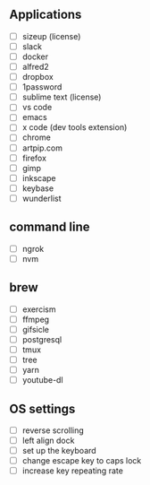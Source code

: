 ## Applications
- [ ] sizeup (license)
- [ ] slack
- [ ] docker
- [ ] alfred2
- [ ] dropbox
- [ ] 1password
- [ ] sublime text (license)
- [ ] vs code
- [ ] emacs
- [ ] x code (dev tools extension)
- [ ] chrome
- [ ] artpip.com
- [ ] firefox
- [ ] gimp
- [ ] inkscape
- [ ] keybase
- [ ] wunderlist

## command line
- [ ] ngrok
- [ ] nvm

## brew
- [ ] exercism
- [ ] ffmpeg
- [ ] gifsicle
- [ ] postgresql
- [ ] tmux
- [ ] tree
- [ ] yarn
- [ ] youtube-dl

## OS settings
- [ ] reverse scrolling
- [ ] left align dock
- [ ] set up the keyboard
- [ ] change escape key to caps lock
- [ ] increase key repeating rate
